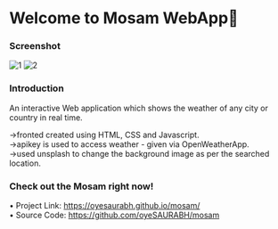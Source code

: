 # Welcome to Mosam WebApp👋

### Screenshot

![1](https://user-images.githubusercontent.com/66557474/214074145-fd5ea534-83e6-447e-a91c-5d7f559f3889.png)
![2](https://user-images.githubusercontent.com/66557474/214074220-9ab9650e-bb17-4b06-b622-b15e74bb8f99.png)

### Introduction

An interactive Web application which shows the weather of any city or country in real time.<br>

->fronted created using HTML, CSS and Javascript.<br>
->apikey is used to access weather - given via OpenWeatherApp.<br>
->used unsplash to change the background image as per the searched location.<br>

### Check out the Mosam right now!

• Project Link: https://oyesaurabh.github.io/mosam/<br>
• Source Code: https://github.com/oyeSAURABH/mosam
